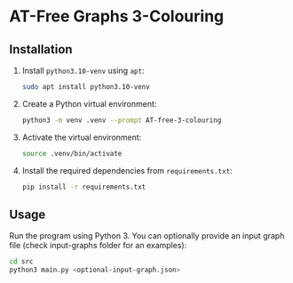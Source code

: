 # AT-Free Graphs 3-Colouring

## Installation

1. Install `python3.10-venv` using `apt`:

    ```bash
    sudo apt install python3.10-venv
    ```

2. Create a Python virtual environment:

    ```bash
    python3 -m venv .venv --prompt AT-free-3-colouring
    ```

3. Activate the virtual environment:

    ```bash
    source .venv/bin/activate
    ```

4. Install the required dependencies from `requirements.txt`:

    ```bash
    pip install -r requirements.txt
    ```

## Usage

Run the program using Python 3. You can optionally provide an input graph file (check input-graphs folder for an examples):

```bash
cd src
python3 main.py <optional-input-graph.json>
